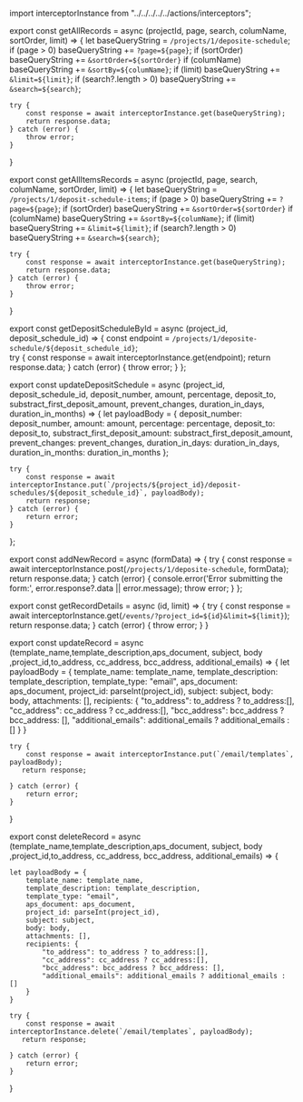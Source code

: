 import interceptorInstance from "../../../../../actions/interceptors";

export const getAllRecords = async (projectId, page, search, columName, sortOrder, limit) => {
    let baseQueryString = `/projects/1/deposite-schedule`; 
    if (page > 0) baseQueryString += `?page=${page}`;
    if (sortOrder) baseQueryString += `&sortOrder=${sortOrder}`
    if (columName) baseQueryString += `&sortBy=${columName}`;
    if (limit) baseQueryString += `&limit=${limit}`;
    if (search?.length > 0) baseQueryString += `&search=${search}`;
    
    try {
        const response = await interceptorInstance.get(baseQueryString);
        return response.data;
    } catch (error) {
        throw error;
    }
}

export const getAllItemsRecords = async (projectId, page, search, columName, sortOrder, limit) => {
    let baseQueryString = `/projects/1/deposit-schedule-items`;
    if (page > 0) baseQueryString += `?page=${page}`;
    if (sortOrder) baseQueryString += `&sortOrder=${sortOrder}`
    if (columName) baseQueryString += `&sortBy=${columName}`;
    if (limit) baseQueryString += `&limit=${limit}`;
    if (search?.length > 0) baseQueryString += `&search=${search}`;
    
    try {
        const response = await interceptorInstance.get(baseQueryString);
        return response.data;
    } catch (error) {
        throw error;
    }
}

export const getDepositScheduleById = async (project_id, deposit_schedule_id) => {
    const endpoint = `/projects/1/deposite-schedule/${deposit_schedule_id}`;  
    try {
        const response = await interceptorInstance.get(endpoint);
        return response.data;
    } catch (error) {
        throw error;
    }
};

export const updateDepositSchedule = async (project_id, deposit_schedule_id, deposit_number, amount, percentage, deposit_to, substract_first_deposit_amount, prevent_changes, duration_in_days, duration_in_months) => {
    let payloadBody = {
        deposit_number: deposit_number,
        amount: amount,
        percentage: percentage,
        deposit_to: deposit_to,
        substract_first_deposit_amount: substract_first_deposit_amount,
        prevent_changes: prevent_changes,
        duration_in_days: duration_in_days,
        duration_in_months: duration_in_months
    };

    try {
        const response = await interceptorInstance.put(`/projects/${project_id}/deposit-schedules/${deposit_schedule_id}`, payloadBody);
        return response;
    } catch (error) {
        return error;
    }
};

export const addNewRecord = async (formData) => {
  try {
    const response = await interceptorInstance.post(`/projects/1/deposite-schedule`, formData);
    return response.data;
  } catch (error) {
    console.error('Error submitting the form:', error.response?.data || error.message);
    throw error;
  }
};

export const getRecordDetails = async (id, limit) => {
    try {
        const response = await interceptorInstance.get(`/events/?project_id=${id}&limit=${limit}`);
        return response.data;
    } catch (error) {
        throw error;
    }
}

export const updateRecord = async (template_name,template_description,aps_document, subject, body ,project_id,to_address, cc_address, bcc_address, additional_emails) => {
    let payloadBody = {
        template_name: template_name,
        template_description: template_description,
        template_type: "email",
        aps_document: aps_document,
        project_id: parseInt(project_id),
        subject: subject,
        body: body,
        attachments: [],
        recipients: {
            "to_address": to_address ? to_address:[],
            "cc_address": cc_address ? cc_address:[],
            "bcc_address": bcc_address ? bcc_address: [],
            "additional_emails": additional_emails ? additional_emails : []
        }
    }

    try {
        const response = await interceptorInstance.put(`/email/templates`, payloadBody);
       return response;

    } catch (error) {
        return error;
    }
}


export const deleteRecord = async (template_name,template_description,aps_document, subject, body ,project_id,to_address, cc_address, bcc_address, additional_emails) => {

    let payloadBody = {
        template_name: template_name,
        template_description: template_description,
        template_type: "email",
        aps_document: aps_document,
        project_id: parseInt(project_id),
        subject: subject,
        body: body,
        attachments: [],
        recipients: {
            "to_address": to_address ? to_address:[],
            "cc_address": cc_address ? cc_address:[],
            "bcc_address": bcc_address ? bcc_address: [],
            "additional_emails": additional_emails ? additional_emails : []
        }
    }
   
    try {
        const response = await interceptorInstance.delete(`/email/templates`, payloadBody);
       return response;

    } catch (error) {
        return error;
    }
}
